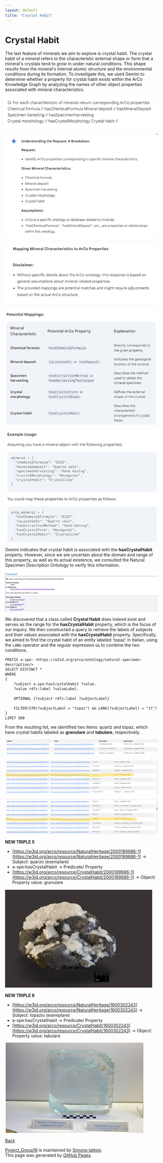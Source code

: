 ```yaml
---
layout: default
title: "Crystal Habit"
---
```


# Crystal Habit

The last feature of minerals we aim to explore is crystal habit. The crystal habit of a mineral refers to the characteristic external shape or form that a mineral's crystals tend to grow in under natural conditions. This shape results from the mineral's internal atomic structure and the environmental conditions during its formation. To investigate this, we used Gemini to determine whether a property for crystal habit exists within the ArCo Knowledge Graph by analyzing the names of other object properties associated with mineral characteristics.

![35.Gemini_FewShot1](https://github.com/simiat/Project_Group19/blob/master/immagini_markdown/35.Gemini_FewShot1.png)

![36.Gemini_FewShot2](https://github.com/simiat/Project_Group19/blob/master/immagini_markdown/36.Gemini_FewShot2.png)

![37.Gemini_FewShot3](https://github.com/simiat/Project_Group19/blob/master/immagini_markdown/37.Gemini_FewShot3.png)

![38.Gemini_FewShot4](https://github.com/simiat/Project_Group19/blob/master/immagini_markdown/38.Gemini_FewShot4.png)

![39.Gemini_FewShot5](https://github.com/simiat/Project_Group19/blob/master/immagini_markdown/39.Gemini_FewShot5.png)


Gemini indicates that crystal habit is associated with the **hasCrystalHabit** property. However, since we are uncertain about the domain and range of this property, as well as its actual existence, we consulted the Natural Specimen Description Ontology to verify this information.

![40.ArCo_CrystalHabit](https://github.com/simiat/Project_Group19/blob/master/immagini_markdown/40.ArCo_CrystalHabit.png)

We discovered that a class called **Crystal Habit** does indeed exist and serves as the range for the **hasCrystalHabit** property, which is the focus of our inquiry. We then constructed a query to retrieve the labels of subjects and their values associated with the **hasCrystalHabit** property. Specifically, we aimed to find the crystal habit of an entity labeled ‘topaz’ in Italian, using the `LANG` operator and the regular expression `&&` to combine the two conditions.

```sparql
PREFIX a-spe: <https://w3id.org/arco/ontology/natural-specimen-description/>
SELECT DISTINCT *
WHERE
{
    ?subject a-spe:hasCrystalHabit ?value.
    ?value rdfs:label ?valueLabel.

    OPTIONAL {?subject rdfs:label ?subjectLabel}

    FILTER(STR(?subjectLabel = "topaz") && LANG(?subjectLabel) = "it")
}
LIMIT 500
```
From the resulting list, we identified two items: quartz and topaz, which have crystal habits labeled as **granulare** and **tabulare**, respectively.

![41.CrystalHabit](https://github.com/simiat/Project_Group19/blob/master/immagini_markdown/41.CrystalHabit.png)

![42.CrystalHabit_Granulare](https://github.com/simiat/Project_Group19/blob/master/immagini_markdown/42.CrystalHabit_Granulare.png)

![43.CrystalHabit_Tabulare](https://github.com/simiat/Project_Group19/blob/master/immagini_markdown/43.CrystalHabit_Tabulare.png)

**NEW TRIPLE 5**

- [https://w3id.org/arco/resource/NaturalHeritage/2000189686-1](https://w3id.org/arco/resource/NaturalHeritage/2000189686-1) → Subject: quarzo (esemplare)
- a-spe:hasCrystalHabit → Predicate/ Property
- [https://w3id.org/arco/resource/CrystalHabit/2000189686-1](https://w3id.org/arco/resource/CrystalHabit/2000189686-1) → Object/ Property value: granulare

![44.CrystalHabit_Granulare2](https://github.com/simiat/Project_Group19/blob/master/immagini_markdown/44.CrystalHabit_Granulare2.png)

**NEW TRIPLE 6**

- [https://w3id.org/arco/resource/NaturalHeritage/1600302243](https://w3id.org/arco/resource/NaturalHeritage/1600302243) → Subject: topazio (esemplare)
- a-spe:hasCrystalHabit → Predicate/ Property
- [https://w3id.org/arco/resource/CrystalHabit/1600302243](https://w3id.org/arco/resource/CrystalHabit/1600302243)  → Object/ Property value: tabulare

![45.CrystalHabit_Tabulare2](https://github.com/simiat/Project_Group19/blob/master/immagini_markdown/45.CrystalHabit_Tabulare2.png)

[Back](./)

<span class="site-footer-owner"> [Project_Group19](https://github.com/simiat/Project_Group19) is maintained by [Simone Iattoni](https://github.com/simiat).
</span>  
<span class="site-footer-credits">
This page was generated by [GitHub Pages](https://pages.github.com).
</span>
